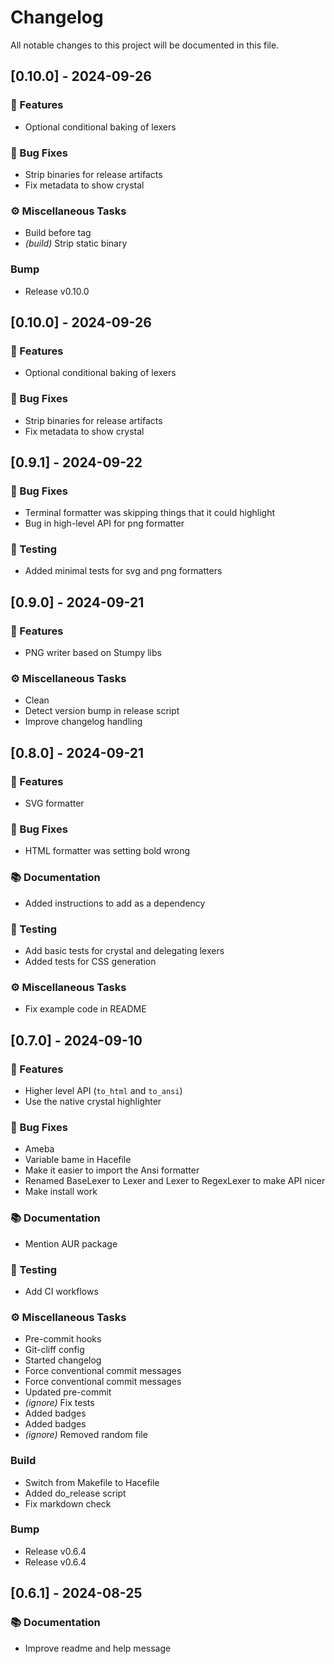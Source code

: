 # Changelog

All notable changes to this project will be documented in this file.

## [0.10.0] - 2024-09-26

### 🚀 Features

- Optional conditional baking of lexers

### 🐛 Bug Fixes

- Strip binaries for release artifacts
- Fix metadata to show crystal

### ⚙️ Miscellaneous Tasks

- Build before tag
- *(build)* Strip static binary

### Bump

- Release v0.10.0

## [0.10.0] - 2024-09-26

### 🚀 Features

- Optional conditional baking of lexers

### 🐛 Bug Fixes

- Strip binaries for release artifacts
- Fix metadata to show crystal

## [0.9.1] - 2024-09-22

### 🐛 Bug Fixes

- Terminal formatter was skipping things that it could highlight
- Bug in high-level API for png formatter

### 🧪 Testing

- Added minimal tests for svg and png formatters

## [0.9.0] - 2024-09-21

### 🚀 Features

- PNG writer based on Stumpy libs

### ⚙️ Miscellaneous Tasks

- Clean
- Detect version bump in release script
- Improve changelog handling

## [0.8.0] - 2024-09-21

### 🚀 Features

- SVG formatter

### 🐛 Bug Fixes

- HTML formatter was setting bold wrong

### 📚 Documentation

- Added instructions to add as a dependency

### 🧪 Testing

- Add basic tests for crystal and delegating lexers
- Added tests for CSS generation

### ⚙ Miscellaneous Tasks

- Fix example code in README

## [0.7.0] - 2024-09-10

### 🚀 Features

- Higher level API (`to_html` and `to_ansi`)
- Use the native crystal highlighter

### 🐛 Bug Fixes

- Ameba
- Variable bame in Hacefile
- Make it easier to import the Ansi formatter
- Renamed BaseLexer to Lexer and Lexer to RegexLexer to make API nicer
- Make install work

### 📚 Documentation

- Mention AUR package

### 🧪 Testing

- Add CI workflows

### ⚙️ Miscellaneous Tasks

- Pre-commit hooks
- Git-cliff config
- Started changelog
- Force conventional commit messages
- Force conventional commit messages
- Updated pre-commit
- *(ignore)* Fix tests
- Added badges
- Added badges
- *(ignore)* Removed random file

### Build

- Switch from Makefile to Hacefile
- Added do_release script
- Fix markdown check

### Bump

- Release v0.6.4
- Release v0.6.4

## [0.6.1] - 2024-08-25

### 📚 Documentation

- Improve readme and help message

<!-- generated by git-cliff -->
